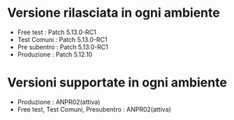 # Versione rilasciata in ogni ambiente

- Free test : Patch 5.13.0-RC1
- Test Comuni : Patch 5.13.0-RC1
- Pre subentro : Patch 5.13.0-RC1
- Produzione : Patch 5.12.10


# Versioni supportate in ogni ambiente

- Produzione : ANPR02(attiva)
- Free test, Test Comuni, Presubentro : ANPR02(attiva)

